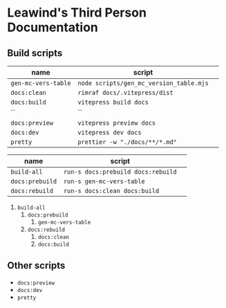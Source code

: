 # Leawind's Third Person Documentation

## Build scripts

| name                | script                                  |     |
| ------------------- | --------------------------------------- | --- |
| `gen-mc-vers-table` | `node scripts/gen_mc_version_table.mjs` |     |
| `docs:clean`        | `rimraf docs/.vitepress/dist`           |     |
| `docs:build`        | `vitepress build docs`                  |     |
| ``                  | ``                                      |     |
| `docs:preview`      | `vitepress preview docs`                |     |
| `docs:dev`          | `vitepress dev docs`                    |     |
| `pretty`            | `prettier -w "./docs/**/*.md"`          |     |

| name            | script                             |     |
| --------------- | ---------------------------------- | --- |
| `build-all`     | `run-s docs:prebuild docs:rebuild` |     |
| `docs:prebuild` | `run-s gen-mc-vers-table`          |     |
| `docs:rebuild`  | `run-s docs:clean docs:build`          |     |

1. `build-all`
    1. `docs:prebuild`
        1. `gen-mc-vers-table`
    2. `docs:rebuild`
        1. `docs:clean`
        2. `docs:build`

## Other scripts

-   `docs:preview`
-   `docs:dev`
-   `pretty`
